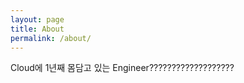 ```yaml
---
layout: page
title: About
permalink: /about/
---
```


Cloud에 1년째 몸담고 있는 Engineer???????????????????
